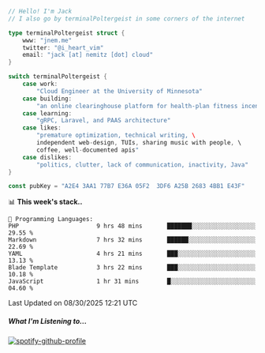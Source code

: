 ```go
// Hello! I'm Jack
// I also go by terminalPoltergeist in some corners of the internet

type terminalPoltergeist struct {
    www: "jnem.me"
    twitter: "@i_heart_vim"
    email: "jack [at] nemitz [dot] cloud"
}

switch terminalPoltergeist {
    case work:
        "Cloud Engineer at the University of Minnesota"
    case building:
        "an online clearinghouse platform for health-plan fitness incentive programs"
    case learning:
        "gRPC, Laravel, and PAAS architecture"
    case likes:
        "premature optimization, technical writing, \
        independent web-design, TUIs, sharing music with people, \
        coffee, well-documented apis"
    case dislikes:
        "politics, clutter, lack of communication, inactivity, Java"
}

const pubKey = "A2E4 3AA1 77B7 E36A 05F2  3DF6 A25B 2683 4BB1 E43F"
```

<!--START_SECTION:waka-->
📊 **This week's stack..** 

```text
💬 Programming Languages: 
PHP                      9 hrs 48 mins       ███████░░░░░░░░░░░░░░░░░░   29.55 % 
Markdown                 7 hrs 32 mins       ██████░░░░░░░░░░░░░░░░░░░   22.69 % 
YAML                     4 hrs 21 mins       ███░░░░░░░░░░░░░░░░░░░░░░   13.13 % 
Blade Template           3 hrs 22 mins       ███░░░░░░░░░░░░░░░░░░░░░░   10.18 % 
JavaScript               1 hr 31 mins        █░░░░░░░░░░░░░░░░░░░░░░░░   04.60 % 
```


 Last Updated on 08/30/2025 12:21 UTC
<!--END_SECTION:waka-->

##### What I'm Listening to...

[![spotify-github-profile](https://jnem.me/listening-item?maxAge=2592000)](https://jnem.me/listening)
